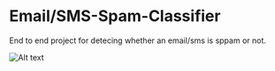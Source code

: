 # Email/SMS-Spam-Classifier

End to end project for detecing whether an email/sms is sppam or not.

![Alt text](C:\Users\karan\OneDrive)
